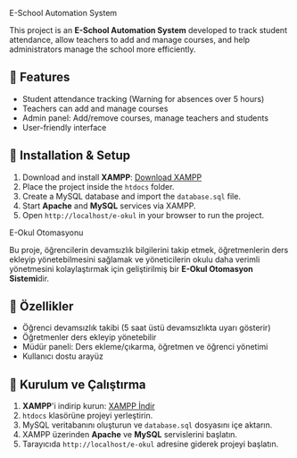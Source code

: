 E-School Automation System

This project is an **E-School Automation System** developed to track student attendance, allow teachers to add and manage courses, and help administrators manage the school more efficiently.

## 📌 Features
- Student attendance tracking (Warning for absences over 5 hours)
- Teachers can add and manage courses
- Admin panel: Add/remove courses, manage teachers and students
- User-friendly interface

## 🚀 Installation & Setup
1. Download and install **XAMPP**: [Download XAMPP](https://www.apachefriends.org/index.html)
2. Place the project inside the `htdocs` folder.
3. Create a MySQL database and import the `database.sql` file.
4. Start **Apache** and **MySQL** services via XAMPP.
5. Open `http://localhost/e-okul` in your browser to run the project.



E-Okul Otomasyonu

Bu proje, öğrencilerin devamsızlık bilgilerini takip etmek, öğretmenlerin ders ekleyip yönetebilmesini sağlamak ve yöneticilerin okulu daha verimli yönetmesini kolaylaştırmak için geliştirilmiş bir **E-Okul Otomasyon Sistemi**dir.

## 📌 Özellikler
- Öğrenci devamsızlık takibi (5 saat üstü devamsızlıkta uyarı gösterir)
- Öğretmenler ders ekleyip yönetebilir
- Müdür paneli: Ders ekleme/çıkarma, öğretmen ve öğrenci yönetimi
- Kullanıcı dostu arayüz

## 🚀 Kurulum ve Çalıştırma
1. **XAMPP**'i indirip kurun: [XAMPP İndir](https://www.apachefriends.org/tr/index.html)
2. `htdocs` klasörüne projeyi yerleştirin.
3. MySQL veritabanını oluşturun ve `database.sql` dosyasını içe aktarın.
4. XAMPP üzerinden **Apache** ve **MySQL** servislerini başlatın.
5. Tarayıcıda `http://localhost/e-okul` adresine giderek projeyi başlatın.




